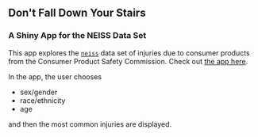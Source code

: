 ## Don't Fall Down Your Stairs
### A Shiny App for the NEISS Data Set

This app explores the [`neiss`](https://github.com/hadley/neiss) data set of injuries due to consumer products from the Consumer Product Safety Commission. Check out [the app here](https://datassist.shinyapps.io/neiss_demographics/).

In the app, the user chooses
* sex/gender
* race/ethnicity
* age

and then the most common injuries are displayed.